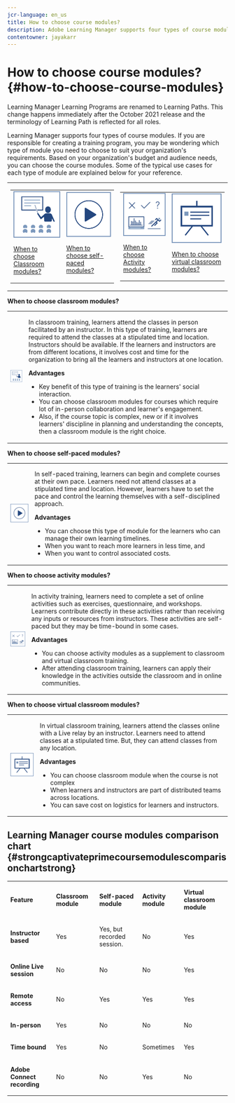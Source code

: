 ```yaml
---
jcr-language: en_us
title: How to choose course modules?
description: Adobe Learning Manager supports four types of course modules. If you are responsible for creating a training program, you may be wondering which type of module you need to choose to suit your organization's requirements. Based on your organization's budget and audience needs, you can choose the course modules. Some of the typical use cases for each type of module are explained below for your reference.
contentowner: jayakarr
---
```



# How to choose course modules? {#how-to-choose-course-modules}

Learning Manager Learning Programs are renamed to Learning Paths. This change happens immediately after the October 2021 release and the terminology of Learning Path is reflected for all roles.

Learning Manager supports four types of course modules. If you are responsible for creating a training program, you may be wondering which type of module you need to choose to suit your organization's requirements. Based on your organization's budget and audience needs, you can choose the course modules. Some of the typical use cases for each type of module are explained below for your reference.

<table> 
 <tbody>
  <tr> 
   <td> 
    <table> 
     <tbody>
      <tr> 
       <td> <img src="assets/classroom-module.png"><p><a href="how-to-choose-modules.md#main-pars_text_1432182659">When to choose Classroom modules?</a></p></td> 
       <td> <img src="assets/self-placed-module.png"><p><a href="how-to-choose-modules.md#main-pars_text_735062721">When to choose self-paced modules? </a></p></td> 
      </tr> 
     </tbody>
    </table></td> 
   <td> 
    <table> 
     <tbody>
      <tr> 
       <td> <img src="assets/activity.png"><p><a href="how-to-choose-modules.md#main-pars_text_1900017946">When to choose Activity modules?</a></p></td> 
       <td> <img src="assets/virtual-classroom.png"><p><a href="how-to-choose-modules.md#main-pars_text_112651927">When to choose virtual classroom modules?</a></p></td> 
      </tr> 
     </tbody>
    </table></td> 
  </tr> 
 </tbody>
</table>

**When to choose classroom modules?**

<table> 
 <tbody>
  <tr> 
   <td><img src="assets/classroom-module.png"></td> 
   <td><p>In classroom training, learners attend the classes in person facilitated by an instructor. In this type of training, learners are required to attend the classes at a stipulated time and location. Instructors should be available. If the learners and instructors are from different locations, it involves cost and time for the organization to bring all the learners and instructors at one location.</p> <p><strong>Advantages</strong></p> 
    <ul> 
     <li>Key benefit of this type of training is the learners' social interaction. </li> 
     <li>You can choose classroom modules for courses which require lot of in-person collaboration and learner's engagement. </li> 
     <li>Also, if the course topic is complex, new or if it involves learners' discipline in planning and understanding the concepts, then a classroom module is the right choice.</li> 
    </ul></td> 
  </tr> 
 </tbody>
</table>

**When to choose self-paced modules?**

<table> 
 <tbody>
  <tr> 
   <td><img src="assets/self-placed-module.png"></td> 
   <td><p>In self-paced training, learners can begin and complete courses at their own pace. Learners need not attend classes at a stipulated time and location. However, learners have to set the pace and control the learning themselves with a self-disciplined approach.</p> <p> </p> <p><strong>Advantages</strong></p> 
    <ul> 
     <li>You can choose this type of module for the learners who can manage their own learning timelines. </li> 
     <li>When you want to reach more learners in less time, and </li> 
     <li>When you want to control associated costs.</li> 
    </ul></td> 
  </tr> 
 </tbody>
</table>

**When to choose activity modules?**

<table> 
 <tbody>
  <tr> 
   <td><img src="assets/activity.png"></td> 
   <td><p>In activity training, learners need to complete a set of online activities such as exercises, questionnaire, and workshops. Learners contribute directly in these activities rather than receiving any inputs or resources from instructors. These activities are self-paced but they may be time-bound in some cases.</p> <p> </p> <p><strong>Advantages</strong></p> 
    <ul> 
     <li>You can choose activity modules as a supplement to classroom and virtual classroom training.</li> 
     <li>After attending classroom training, learners can apply their knowledge in the activities outside the classroom and in online communities.</li> 
    </ul></td> 
  </tr> 
 </tbody>
</table>

**When to choose virtual classroom modules?**

<table> 
 <tbody>
  <tr> 
   <td><img src="assets/virtual-classroom.png"></td> 
   <td><p>In virtual classroom training, learners attend the classes online with a Live relay by an instructor. Learners need to attend classes at a stipulated time. But, they can attend classes from any location.</p> <p> </p> <p> </p> <p><strong>Advantages</strong></p> 
    <ul> 
     <li>You can choose classroom module when the course is not complex</li> 
     <li>When learners and instructors are part of distributed teams across locations. </li> 
     <li>You can save cost on logistics for learners and instructors.</li> 
    </ul></td> 
  </tr> 
 </tbody>
</table>

## Learning Manager course modules comparison chart {#strongcaptivateprimecoursemodulescomparisonchartstrong}

<table> 
 <tbody>
  <tr> 
   <td><p><strong>Feature </strong></p></td> 
   <td><p><strong>Classroom module</strong></p></td> 
   <td><p><strong>Self-paced module</strong><br></p></td> 
   <td><p><strong>Activity module</strong></p></td> 
   <td><p><strong>Virtual classroom module</strong></p></td> 
  </tr> 
  <tr> 
   <td><p><strong>Instructor based</strong></p></td> 
   <td><p>Yes</p></td> 
   <td><p>Yes, but recorded session. </p></td> 
   <td><p>No</p></td> 
   <td><p>Yes</p></td> 
  </tr> 
  <tr> 
   <td><p><strong>Online Live session</strong></p></td> 
   <td><p>No</p></td> 
   <td><p>No</p></td> 
   <td><p>No</p></td> 
   <td><p>Yes</p></td> 
  </tr> 
  <tr> 
   <td><p><strong>Remote access</strong></p></td> 
   <td><p>No</p></td> 
   <td><p>Yes</p></td> 
   <td><p>Yes</p></td> 
   <td><p>Yes</p></td> 
  </tr> 
  <tr> 
   <td><p><strong>In-person</strong></p></td> 
   <td><p>Yes</p></td> 
   <td><p>No</p></td> 
   <td><p>No</p></td> 
   <td><p>No</p></td> 
  </tr> 
  <tr> 
   <td><p><strong>Time bound</strong></p></td> 
   <td><p>Yes</p></td> 
   <td><p>No</p></td> 
   <td><p>Sometimes</p></td> 
   <td><p>Yes</p></td> 
  </tr> 
  <tr> 
   <td><p><strong>Adobe Connect recording</strong></p></td> 
   <td><p>No</p></td> 
   <td><p>No</p></td> 
   <td><p>Yes</p></td> 
   <td><p>No</p></td> 
  </tr> 
 </tbody>
</table>

